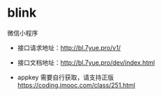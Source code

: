 # blink
微信小程序

- 接口请求地址：http://bl.7yue.pro/v1/

- 接口文档地址：http://bl.7yue.pro/dev/index.html

- appkey 需要自行获取，请支持正版 https://coding.imooc.com/class/251.html

